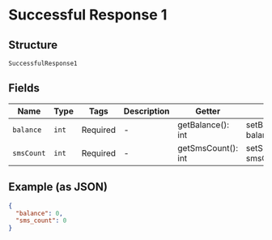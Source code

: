 
# Successful Response 1

## Structure

`SuccessfulResponse1`

## Fields

| Name | Type | Tags | Description | Getter | Setter |
|  --- | --- | --- | --- | --- | --- |
| `balance` | `int` | Required | - | getBalance(): int | setBalance(int balance): void |
| `smsCount` | `int` | Required | - | getSmsCount(): int | setSmsCount(int smsCount): void |

## Example (as JSON)

```json
{
  "balance": 0,
  "sms_count": 0
}
```


